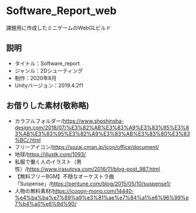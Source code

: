 # Software_Report_web

課題用に作成したミニゲームのWebGLビルド

## 説明

- タイトル：Software_report
- ジャンル：2Dシューティング
- 制作：2020年8月
- Unityバージョン：2019.4.2f1


## お借りした素材(敬称略)

- カラフルフォルダー/https://www.shoshinsha-design.com/2018/07/%E3%82%AB%E3%83%A9%E3%83%95%E3%83%AB%E3%83%95%E3%82%A9%E3%83%AB%E3%83%80%E3%83%BC/.html
- フリーアイコン/https://sozai.cman.jp/icon/office/document/
- 地球/https://illustk.com/1093/
- 私服で働く人のイラスト（男性）/https://www.irasutoya.com/2016/11/blog-post_987.html
- 【無料フリーBGM】不穏なオーケストラ曲「Suspense」/https://peritune.com/blog/2015/05/10/suspense1/
- 人物の無料素材/https://icooon-mono.com/14440-%e4%ba%ba%e7%89%a9%e3%81%ae%e7%84%a1%e6%96%99%e7%b4%a0%e6%9d%90/
